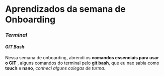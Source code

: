 # Aprendizados da semana de Onboarding
### *Terminal*
#### *GIT Bash*

Nessa semana de onboarding, abrendi os **comandos essenciais para usar o GIT** , alguns comandos do terminal pelo **git bash**, que eu nao sabia como **touch** e **nano**, *conheci alguns colegas de turma*.